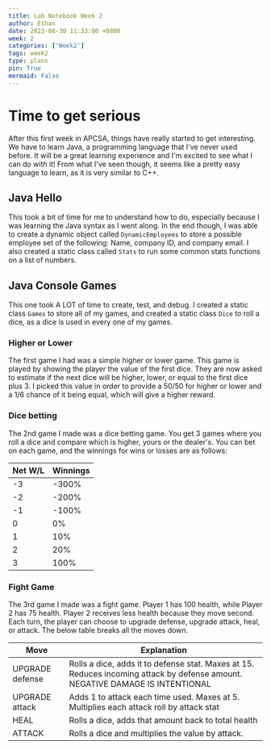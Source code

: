 ```yaml
---
title: Lab Notebook Week 2
author: Ethan
date: 2023-08-30 11:33:00 +0800
week: 2
categories: ['Week2']
tags: week2
type: plans
pin: True
mermaid: False
---
```


# Time to get serious
After this first week in APCSA, things have really started to get interesting. We have to learn Java, a programming language that I've never used before. It will be a great learning experience and I'm excited to see what I can do with it! From what I've seen though, it seems like a pretty easy language to learn, as it is very similar to C++.

## Java Hello
This took a bit of time for me to understand how to do, especially because I was learning the Java syntax as I went along. In the end though, I was able to create a dynamic object called `DynamicEmployees` to store a possible employee set of the following: Name, company ID, and company email. I also created a static class called `Stats` to run some common stats functions on a list of numbers.

## Java Console Games
This one took A LOT of time to create, test, and debug. I created a static class `Games` to store all of my games, and created a static class `Dice` to roll a dice, as a dice is used in every one of my games.

### Higher or Lower
The first game I had was a simple higher or lower game. This game is played by showing the player the value of the first dice. They are now asked to estimate if the next dice will be higher, lower, or equal to the first dice plus 3. I picked this value in order to provide a 50/50 for higher or lower and a 1/6 chance of it being equal, which will give a higher reward.

### Dice betting
The 2nd game I made was a dice betting game. You get 3 games where you roll a dice and compare which is higher, yours or the dealer's. You can bet on each game, and the winnings for wins or losses are as follows:

| Net W/L | Winnings |
|---------|----------|
| -3 | -300% |
| -2 | -200% |
| -1 | -100% |
| 0 | 0% |
| 1 | 10% |
| 2 | 20% |
| 3 | 100% |

### Fight Game
The 3rd game I made was a fight game. Player 1 has 100 health, while Player 2 has 75 health. Player 2 receives less health because they move second. Each turn, the player can choose to upgrade defense, upgrade attack, heal, or attack. The below table breaks all the moves down.

| Move | Explanation |
|---------|----------|
| UPGRADE defense | Rolls a dice, adds it to defense stat. Maxes at 15. Reduces incoming attack by defense amount. NEGATIVE DAMAGE IS INTENTIONAL |
| UPGRADE attack | Adds 1 to attack each time used. Maxes at 5. Multiplies each attack roll by attack stat |
| HEAL | Rolls a dice, adds that amount back to total health |
| ATTACK | Rolls a dice and multiplies the value by attack. |